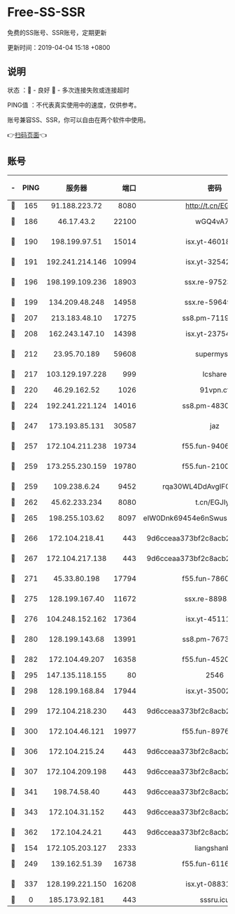 # Free-SS-SSR

免费的SS账号、SSR账号，定期更新

更新时间：2019-04-04 15:18 +0800

## 说明

状态     ：🙂 - 良好 🙁 - 多次连接失败或连接超时

PING值   ：不代表真实使用中的速度，仅供参考。

账号兼容SS、SSR，你可以自由在两个软件中使用。

👉[扫码页面](https://liesauer.github.io/Free-SS-SSR/)👈

## 账号

|-|PING|服务器|端口|密码|加密方式|区域|
|:----:|:----:|:-----:|-----:|:----:|:----:|:----:|
|🙂|165|91.188.223.72|8080|http://t.cn/EGJIyrl|rc4-md5|RU|
|🙂|186|46.17.43.2|22100|wGQ4vA7D|aes-256-gcm|RU|
|🙂|190|198.199.97.51|15014|isx.yt-46018201|aes-256-cfb|US|
|🙂|191|192.241.214.146|10994|isx.yt-32542265|aes-256-cfb|US|
|🙂|196|198.199.109.236|18903|ssx.re-97523420|aes-256-cfb|US|
|🙂|199|134.209.48.248|14958|ssx.re-59649668|aes-256-cfb|US|
|🙂|207|213.183.48.10|17275|ss8.pm-71196894|rc4-md5|RU|
|🙂|208|162.243.147.10|14398|isx.yt-23754818|aes-256-cfb|US|
|🙂|212|23.95.70.189|59608|supermyssr|chacha20-ietf|US|
|🙂|217|103.129.197.228|999|lcshare|aes-256-cfb|US|
|🙂|220|46.29.162.52|1026|91vpn.cf|rc4-md5|RU|
|🙂|224|192.241.221.124|14016|ss8.pm-48308241|aes-256-cfb|US|
|🙂|247|173.193.85.131|30587|jaz|aes-256-cfb|US|
|🙂|257|172.104.211.238|19734|f55.fun-94065686|aes-256-cfb|US|
|🙂|259|173.255.230.159|19780|f55.fun-21003083|aes-256-cfb|US|
|🙂|259|109.238.6.24|9452|rqa30WL4DdAvgIFG6Fs3znzTa|aes-256-cfb|FR|
|🙂|262|45.62.233.234|8080|t.cn/EGJIyrl|rc4-md5|CA|
|🙂|265|198.255.103.62|8097|eIW0Dnk69454e6nSwuspv9DmS201tQ0D|aes-256-cfb|US|
|🙂|266|172.104.218.41|443|9d6cceaa373bf2c8acb22e60b6a58be6|aes-256-cfb|US|
|🙂|267|172.104.217.138|443|9d6cceaa373bf2c8acb22e60b6a58be6|aes-256-cfb|US|
|🙂|271|45.33.80.198|17794|f55.fun-78601167|aes-256-cfb|US|
|🙂|275|128.199.167.40|11672|ssx.re-88981632|aes-256-cfb|SG|
|🙂|276|104.248.152.162|17364|isx.yt-45111127|aes-256-cfb|SG|
|🙂|280|128.199.143.68|13991|ss8.pm-76732663|aes-256-cfb|SG|
|🙂|282|172.104.49.207|16358|f55.fun-45202305|aes-256-cfb|SG|
|🙂|295|147.135.118.155|80|2546|chacha20|US|
|🙂|298|128.199.168.84|17944|isx.yt-35002104|aes-256-cfb|SG|
|🙂|299|172.104.218.230|443|9d6cceaa373bf2c8acb22e60b6a58be6|aes-256-cfb|US|
|🙂|300|172.104.46.121|19977|f55.fun-89761630|aes-256-cfb|SG|
|🙂|306|172.104.215.24|443|9d6cceaa373bf2c8acb22e60b6a58be6|aes-256-cfb|US|
|🙂|307|172.104.209.198|443|9d6cceaa373bf2c8acb22e60b6a58be6|aes-256-cfb|US|
|🙂|341|198.74.58.40|443|9d6cceaa373bf2c8acb22e60b6a58be6|aes-256-cfb|US|
|🙂|343|172.104.31.152|443|9d6cceaa373bf2c8acb22e60b6a58be6|aes-256-cfb|US|
|🙂|362|172.104.24.21|443|9d6cceaa373bf2c8acb22e60b6a58be6|aes-256-cfb|US|
|🙂|154|172.105.203.127|2333|liangshanbo|chacha20|JP|
|🙂|249|139.162.51.39|16738|f55.fun-61163732|aes-256-cfb|SG|
|🙂|337|128.199.221.150|16208|isx.yt-08831052|aes-256-cfb|SG|
|🙁|0|185.173.92.181|443|sssru.icu|rc4-md5|RU|
